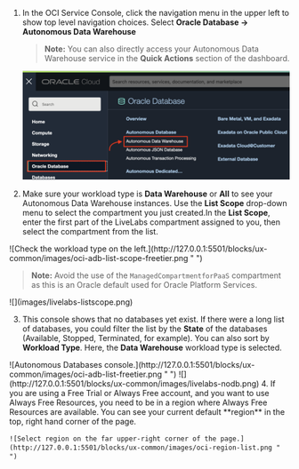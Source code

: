 1. In the OCI Service Console, click the navigation menu in the upper left to show top level navigation choices. Select **Oracle Database -> Autonomous Data Warehouse** 

     > **Note:** You can also directly access your Autonomous Data Warehouse service in the **Quick Actions** section of the dashboard.
                                        
    ![Click Autonomous Data Warehouse.](/blocks/ux-common/images/oci-navigation-adw.png " ")

2. Make sure your workload type is **Data Warehouse** or **All** to see your Autonomous Data Warehouse instances. <if type="freetier">Use the **List Scope** drop-down menu to select the compartment you just created.</if><if type="livelabs">In the **List Scope**, enter the first part of the LiveLabs compartment assigned to you, then select the compartment from the list.</if>

<if type="freetier">
    ![Check the workload type on the left.](http://127.0.0.1:5501/blocks/ux-common/images/oci-adb-list-scope-freetier.png " ")

   > **Note:** Avoid the use of the `ManagedCompartmentforPaaS` compartment as this is an Oracle default used for Oracle Platform Services.

</if>
<if type="livelabs">
    ![](images/livelabs-listscope.png)
</if>


3. This console shows that no databases yet exist. If there were a long list of databases, you could filter the list by the **State** of the databases (Available, Stopped, Terminated, for example). You can also sort by **Workload Type**. Here, the **Data Warehouse** workload type is selected.

<if type="freetier">
    ![Autonomous Databases console.](http://127.0.0.1:5501/blocks/ux-common/images/oci-adb-list-freetier.png " ")
</if>
<if type="livelabs">
    ![](http://127.0.0.1:5501/blocks/ux-common/images/livelabs-nodb.png)
</if>

<if type="freetier">
4. If you are using a Free Trial or Always Free account, and you want to use Always Free Resources, you need to be in a region where Always Free Resources are available. You can see your current default **region** in the top, right hand corner of the page.

    ![Select region on the far upper-right corner of the page.](http://127.0.0.1:5501/blocks/ux-common/images/oci-region-list.png " ")
</if>


